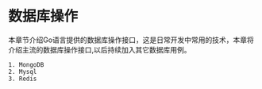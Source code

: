 # 数据库操作
本章节介绍Go语言提供的数据库操作接口，这是日常开发中常用的技术，本章将介绍主流的数据库操作接口,以后持续加入其它数据库用例。

```
1. MongoDB
2. Mysql
3. Redis
```

